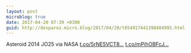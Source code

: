 ```yaml
---
layout: post
microblog: true
date: 2017-04-20 07:39 +0300
guid: http://desparoz.micro.blog/2017/04/20/t854917441398484993.html
---
```

Asteroid 2014 JO25 via NASA [t.co/5rNE5VCT8...](https://t.co/5rNE5VCT8s) [t.co/mPihOBFcJ...](https://t.co/mPihOBFcJd)
